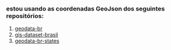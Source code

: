 ### estou usando as coordenadas GeoJson dos seguintes repositórios:

1. [geodata-br](https://github.com/tbrugz/geodata-br)
2. [gis-dataset-brasil](https://github.com/fititnt/gis-dataset-brasil)
3. [geodata-br-states](https://github.com/giuliano-macedo/geodata-br-states)
